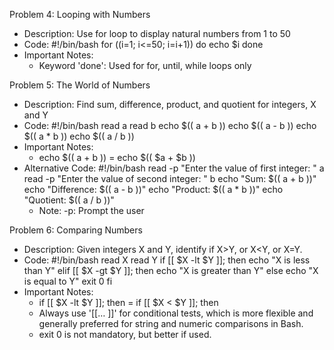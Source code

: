 Problem 4: Looping with Numbers
- Description: Use for loop to display natural numbers from 1 to 50
- Code: 
#!/bin/bash
for ((i=1; i<=50; i=i+1)) do
echo $i
done
- Important Notes:
    - Keyword 'done': Used for for, until, while loops only

Problem 5: The World of Numbers
- Description: Find sum, difference, product, and quotient for integers, X and Y
- Code: 
#!/bin/bash
read a
read b
echo $(( a + b ))
echo $(( a - b ))
echo $(( a * b ))
echo $(( a / b ))
- Important Notes: 
    - echo $(( a + b )) = echo $(( $a + $b ))
- Alternative Code:
    #!/bin/bash
    read -p "Enter the value of first integer: " a
    read -p "Enter the value of second integer: " b
    echo "Sum: $(( a + b ))"
    echo "Difference: $(( a - b ))"
    echo "Product: $(( a * b ))"
    echo "Quotient: $(( a / b ))"
    - Note: -p: Prompt the user

Problem 6: Comparing Numbers
- Description: Given integers X and Y, identify if X>Y, or X<Y, or X=Y.
- Code: 
#!/bin/bash
read X
read Y
if [[ $X -lt $Y ]]; then
    echo "X is less than Y"
elif [[ $X -gt $Y ]]; then
    echo "X is greater than Y"
else
    echo "X is equal to Y"
    exit 0
fi
- Important Notes: 
    - if [[ $X -lt $Y ]]; then = if [[ $X < $Y ]]; then
	- Always use '[[… ]]' for conditional tests, which is more flexible and generally preferred for string and numeric comparisons in Bash.
    - exit 0 is not mandatory, but better if used.
